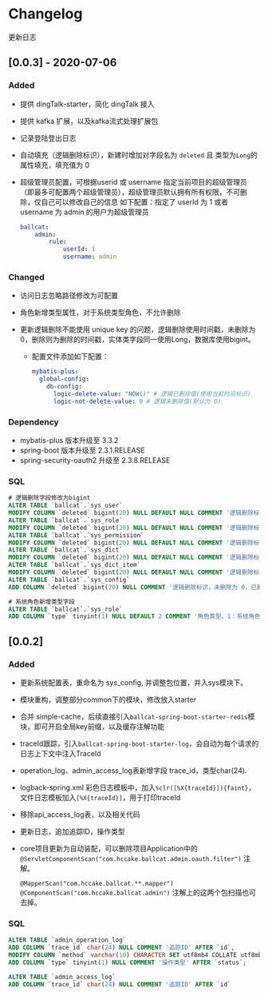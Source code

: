 # Changelog

更新日志


## [0.0.3] - 2020-07-06

 ### Added

- 提供 dingTalk-starter，简化 dingTalk 接入

- 提供 kafka 扩展，以及kafka流式处理扩展包

- 记录登陆登出日志

- 自动填充（逻辑删除标识），新建时增加对字段名为 `deleted` 且 类型为`Long`的属性填充，填充值为 0

- 超级管理员配置，可根据userid 或 username 指定当前项目的超级管理员（即最多可配置两个超级管理员），超级管理员默认拥有所有权限，不可删除，仅自己可以修改自己的信息
  如下配置：指定了 userId 为 1 或者 username 为 admin 的用户为超级管理员

    ```yaml
    ballcat:
        admin:
            rule: 
                userId: 1  
                username: admin
    ```

### Changed

- 访问日志忽略路径修改为可配置
- 角色新增类型属性，对于系统类型角色，不允许删除

- 更新逻辑删除不能使用 unique key 的问题，逻辑删除使用时间戳，未删除为0，删除则为删除的时间戳，实体类字段同一使用Long，数据库使用bigint。  

  - 配置文件添加如下配置：

    ```yaml
    mybatis-plus:
      global-config:
        db-config:
          logic-delete-value: "NOW()" # 逻辑已删除值(使用当前时间标识)
          logic-not-delete-value: 0 # 逻辑未删除值(默认为 0)
    ```

### Dependency

- mybatis-plus 版本升级至 3.3.2
- spring-boot 版本升级至 2.3.1.RELEASE
- spring-security-oauth2 升级至 2.3.8.RELEASE  

### SQL

```sql
# 逻辑删除字段修改为bigint
ALTER TABLE `ballcat`.`sys_user` 
MODIFY COLUMN `deleted` bigint(20) NULL DEFAULT NULL COMMENT '逻辑删除标识，未删除为 0，已删除为删除时间' AFTER `type`;
ALTER TABLE `ballcat`.`sys_role` 
MODIFY COLUMN `deleted` bigint(20) NULL DEFAULT NULL COMMENT '逻辑删除标识，未删除为 0，已删除为删除时间' AFTER `note`;
ALTER TABLE `ballcat`.`sys_permission` 
MODIFY COLUMN `deleted` bigint(20) NULL DEFAULT NULL COMMENT '逻辑删除标识，未删除为 0，已删除为删除时间' AFTER `type`;
ALTER TABLE `ballcat`.`sys_dict` 
MODIFY COLUMN `deleted` bigint(20) NULL DEFAULT NULL COMMENT '逻辑删除标识，未删除为 0，已删除为删除时间' AFTER `hash_code`;
ALTER TABLE `ballcat`.`sys_dict_item` 
MODIFY COLUMN `deleted` bigint(20) NULL DEFAULT NULL COMMENT '逻辑删除标识，未删除为 0，已删除为删除时间' AFTER `remarks`;
ALTER TABLE `ballcat`.`sys_config` 
ADD COLUMN `deleted` bigint(20) NULL COMMENT '逻辑删除标识，未删除为 0，已删除为删除时间' AFTER `description`;

# 系统角色新增类型字段
ALTER TABLE `ballcat`.`sys_role` 
ADD COLUMN `type` tinyint(1) NULL DEFAULT 2 COMMENT '角色类型，1：系统角色 2：业务角色' AFTER `code`;
```



 

## [0.0.2] 

### Added

- 更新系统配置表，重命名为 sys_config, 并调整包位置，并入sys模块下。
- 模块重构，调整部分common下的模块，修改放入starter
- 合并 simple-cache，后续直接引入`ballcat-spring-boot-starter-redis`模块，即可开启全局key前缀，以及缓存注解功能
- traceId跟踪，引入`ballcat-spring-boot-starter-log`，会自动为每个请求的日志上下文中注入TraceId
- operation_log、admin_access_log表新增字段 trace_id，类型char(24).
- logback-spring.xml 彩色日志模板中，加入`%clr([%X{traceId}]){faint}`，文件日志模板加入`[%X{traceId}]`，用于打印traceId
- 移除api_access_log表，以及相关代码
- 更新日志，追加追踪ID，操作类型

- core项目更新为自动装配，可以删除项目Application中的
  `@ServletComponentScan("com.hccake.ballcat.admin.oauth.filter")` 注解。

  `@MapperScan("com.hccake.ballcat.**.mapper")`
  `@ComponentScan("com.hccake.ballcat.admin")`
  注解上的这两个包扫描也可去掉。

### SQL

```sql
ALTER TABLE `admin_operation_log` 
ADD COLUMN `trace_id` char(24) NULL COMMENT '追踪ID' AFTER `id`,
MODIFY COLUMN `method` varchar(10) CHARACTER SET utf8mb4 COLLATE utf8mb4_general_ci NULL DEFAULT NULL COMMENT '请求方式' AFTER `uri`,
ADD COLUMN `type` tinyint(1) NULL COMMENT '操作类型' AFTER `status`;

ALTER TABLE `admin_access_log` 
ADD COLUMN `trace_id` char(24) NULL COMMENT '追踪ID' AFTER `id`
```